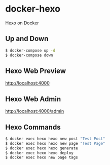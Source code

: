 # docker-hexo
Hexo on Docker

## Up and Down
```bash
$ docker-compose up -d
$ docker-compose down
```

## Hexo Web Preview
[http://localhost:4000](http://localhost:4000)


## Hexo Web Admin
[http://localhost:4000/admin](http://localhost:4000/admin)  

## Hexo Commands
```bash
$ docker exec hexo hexo new post "Test Post"
$ docker exec hexo hexo new page "Test Page"
$ docker exec hexo hexo generate
$ docker exec hexo hexo deploy
$ docker exec hexo new page tags
```
